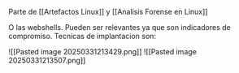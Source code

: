 Parte de [[Artefactos Linux]] y [[Analisis Forense en Linux]]

O las webshells. Pueden ser relevantes ya que son indicadores de compromiso. Tecnicas de implantacion son:

![[Pasted image 20250331213429.png]]
![[Pasted image 20250331213507.png]]

